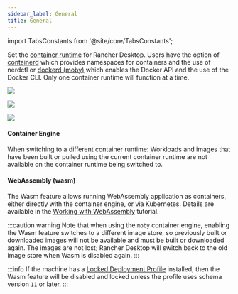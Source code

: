 ```yaml
---
sidebar_label: General
title: General
---
```


<head>
  <link rel="canonical" href="https://docs.rancherdesktop.io/ui/preferences/container-engine/general"/>
</head>

import TabsConstants from '@site/core/TabsConstants';

Set the [container runtime] for Rancher Desktop. Users have the option of [containerd] which provides namespaces for containers and the use of nerdctl or [dockerd (moby)] which enables the Docker API and the use of the Docker CLI. Only one container runtime will function at a time.

<Tabs groupId="os" defaultValue={TabsConstants.defaultOs}>
<TabItem value="Windows">

![](https://suse-rancher-media.s3.amazonaws.com/desktop/v1.14/preferences/Windows_containerEngine_tabGeneral.png)

</TabItem>
<TabItem value="macOS">

![](https://suse-rancher-media.s3.amazonaws.com/desktop/v1.14/preferences/macOS_containerEngine_tabGeneral.png)

</TabItem>
<TabItem value="Linux">

![](https://suse-rancher-media.s3.amazonaws.com/desktop/v1.14/preferences/Linux_containerEngine_tabGeneral.png)

</TabItem>
</Tabs>

#### Container Engine

When switching to a different container runtime: Workloads and images that have been built or pulled using the current container runtime are not available on the container runtime being switched to.

#### WebAssembly (wasm)

The Wasm feature allows running WebAssembly application as containers, either directly with the container engine, or via Kubernetes. Details are available in the [Working with WebAssembly](../../../tutorials/working-with-webassembly.md) tutorial.

:::caution warning
Note that when using the `moby` container engine, enabling the Wasm feature switches to a different image store, so previously built or downloaded images will not be available and must be built or downloaded again. The images are not lost; Rancher Desktop will switch back to the old image store when Wasm is disabled again.
:::

:::info
If the machine has a [Locked Deployment Profile](../../../getting-started/deployment.md) installed, then the Wasm feature will be disabled and locked unless the profile uses schema version `11` or later.
:::

[container runtime]:
https://kubernetes.io/docs/setup/production-environment/container-runtimes/

[containerd]:
https://containerd.io/

[dockerd (moby)]:
https://mobyproject.org/
